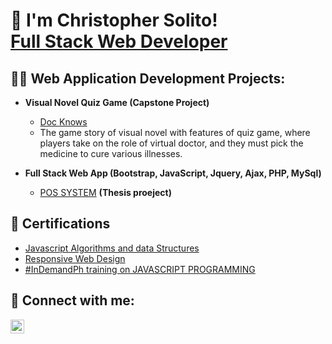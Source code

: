 <h1>👋 I'm Christopher Solito! <br/>
  <a href="https://www.linkedin.com/in/christopher-solito-a12826214/">Full Stack Web Developer</a>
 
<h2>👨‍💻 Web Application Development Projects:</h2>

- <b>Visual Novel Quiz Game (Capstone Project)</b>
  - [Doc Knows](https://github.com/chsolito15/Doc-knows-project)
  - The game story of visual novel with features of quiz game, where players take on the role of virtual doctor, and they must pick the medicine to cure various illnesses.
  
- <b>Full Stack Web App (Bootstrap, JavaScript, Jquery, Ajax, PHP, MySql)</b>
  - [POS SYSTEM](https://github.com/chsolito15/POSYSTEM) <b>(Thesis proeject)</b>

<h2>📄 Certifications</h2>

- [Javascript Algorithms and data Structures](https://www.freecodecamp.org/certification/fcc1c1f4f2d-878c-43da-bf5d-5f9bdc47c59a/javascript-algorithms-and-data-structures)
- [Responsive Web Design](https://www.freecodecamp.org/certification/fcc1c1f4f2d-878c-43da-bf5d-5f9bdc47c59a/responsive-web-design)
- [#InDemandPh training on JAVASCRIPT PROGRAMMING](https://drive.google.com/file/d/1-F1y1-DLPsDLKkyQ0YtUcVveI36uYXn7/view?usp=sharing)

<h2> 🤳 Connect with me:</h2>

[<img align="left" alt="Christopher | LinkedIn" width="22px" src="https://cdn.jsdelivr.net/npm/simple-icons@v3/icons/linkedin.svg" />][linkedin]

[linkedin]: (https://www.linkedin.com/in/christopher-solito-a12826214/)

<!--
**chsolito15/chsolito15** is a ✨ _special_ ✨ repository because its `README.md` (this file) appears on your GitHub profile.

Here are some ideas to get you started:

- 🔭 I’m currently working on ...
- 🌱 I’m currently learning ...
- 👯 I’m looking to collaborate on ...
- 🤔 I’m looking for help with ...
- 💬 Ask me about ...
- 📫 How to reach me: ...
- 😄 Pronouns: ...
- ⚡ Fun fact: ...
-->
